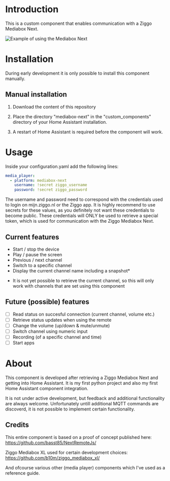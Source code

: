 # Introduction
This is a custom component  that enables communication with a Ziggo Mediabox Next.

![Example of using the Mediabox Next](https://github.com/IIStevowII/mediabox-next/raw/master/screenshot.png)

# Installation
During early development it is only possible to install this component manually.

## Manual installation
1) Download the content of this repository

2) Place the directory "mediabox-next" in the "custom_components" directory of your Home Assistant installation.

3) A restart of Home Assistant is required before the component will work.

# Usage
Inside your configuration.yaml add the following lines:
```yaml
media_player:
  - platform: mediabox-next
    username: !secret ziggo_username
    password: !secret ziggo_password
```

The username and password need to correspond with the credentials used to login on mijn.ziggo.nl or the Ziggo app.
It is highly recommend to use secrets for these values, as you definitely not want these credentials to become public. These credentials will ONLY be used to retrieve a special token, which is used for communication with the Ziggo Mediabox Next.

## Current features
- Start / stop the device
- Play / pause the screen
- Previous / next channel
- Switch to a specific channel
- Display the current channel name including a snapshot*

* It is not yet possible to retrieve the current channel, so this will only work with channels that are set using this component

## Future (possible) features
- [ ] Read status on succesful connection (current channel, volume etc.)
- [ ] Retrieve status updates when using the remote
- [ ] Change the volume (up/down & mute/unmute)
- [ ] Switch channel using numeric input
- [ ] Recording (of a specific channel and time)
- [ ] Start apps

# About
This component is developed after retrieving a Ziggo Mediabox Next and getting into Home Assistant.
It is my first python project and also my first Home Assistant component integration.

It is not under active development, but feedback and additional functionality are always welcome.
Unfortunately untill additional MQTT commands are discoverd, it is not possible to implement certain functionality.

## Credits
This entire component is based on a proof of concept published here: https://github.com/basst85/NextRemoteJs/

Ziggo Mediabox XL used for certain development choices: https://github.com/b10m/ziggo_mediabox_xl/

And ofcourse various other (media player) components which I've used as a reference guide.
